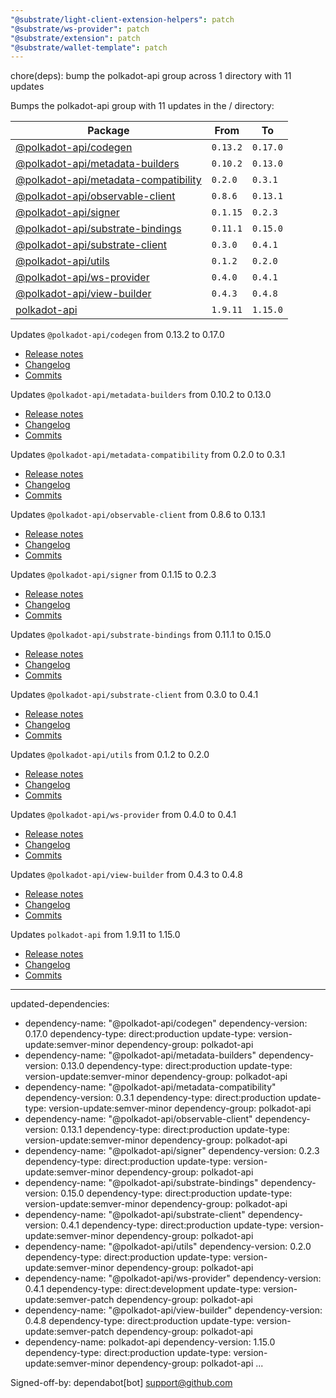 ```yaml
---
"@substrate/light-client-extension-helpers": patch
"@substrate/ws-provider": patch
"@substrate/extension": patch
"@substrate/wallet-template": patch
---
```


chore(deps): bump the polkadot-api group across 1 directory with 11 updates

Bumps the polkadot-api group with 11 updates in the / directory:

| Package | From | To |
| --- | --- | --- |
| [@polkadot-api/codegen](https://github.com/polkadot-api/polkadot-api) | `0.13.2` | `0.17.0` |
| [@polkadot-api/metadata-builders](https://github.com/polkadot-api/polkadot-api) | `0.10.2` | `0.13.0` |
| [@polkadot-api/metadata-compatibility](https://github.com/polkadot-api/polkadot-api) | `0.2.0` | `0.3.1` |
| [@polkadot-api/observable-client](https://github.com/polkadot-api/polkadot-api) | `0.8.6` | `0.13.1` |
| [@polkadot-api/signer](https://github.com/polkadot-api/polkadot-api) | `0.1.15` | `0.2.3` |
| [@polkadot-api/substrate-bindings](https://github.com/polkadot-api/polkadot-api) | `0.11.1` | `0.15.0` |
| [@polkadot-api/substrate-client](https://github.com/polkadot-api/polkadot-api) | `0.3.0` | `0.4.1` |
| [@polkadot-api/utils](https://github.com/polkadot-api/polkadot-api) | `0.1.2` | `0.2.0` |
| [@polkadot-api/ws-provider](https://github.com/polkadot-api/polkadot-api) | `0.4.0` | `0.4.1` |
| [@polkadot-api/view-builder](https://github.com/polkadot-api/polkadot-api) | `0.4.3` | `0.4.8` |
| [polkadot-api](https://github.com/polkadot-api/polkadot-api) | `1.9.11` | `1.15.0` |



Updates `@polkadot-api/codegen` from 0.13.2 to 0.17.0
- [Release notes](https://github.com/polkadot-api/polkadot-api/releases)
- [Changelog](https://github.com/polkadot-api/polkadot-api/blob/main/NEWS.md)
- [Commits](https://github.com/polkadot-api/polkadot-api/commits)

Updates `@polkadot-api/metadata-builders` from 0.10.2 to 0.13.0
- [Release notes](https://github.com/polkadot-api/polkadot-api/releases)
- [Changelog](https://github.com/polkadot-api/polkadot-api/blob/main/NEWS.md)
- [Commits](https://github.com/polkadot-api/polkadot-api/commits)

Updates `@polkadot-api/metadata-compatibility` from 0.2.0 to 0.3.1
- [Release notes](https://github.com/polkadot-api/polkadot-api/releases)
- [Changelog](https://github.com/polkadot-api/polkadot-api/blob/main/NEWS.md)
- [Commits](https://github.com/polkadot-api/polkadot-api/commits)

Updates `@polkadot-api/observable-client` from 0.8.6 to 0.13.1
- [Release notes](https://github.com/polkadot-api/polkadot-api/releases)
- [Changelog](https://github.com/polkadot-api/polkadot-api/blob/main/NEWS.md)
- [Commits](https://github.com/polkadot-api/polkadot-api/commits/polkadot-api@0.13.1)

Updates `@polkadot-api/signer` from 0.1.15 to 0.2.3
- [Release notes](https://github.com/polkadot-api/polkadot-api/releases)
- [Changelog](https://github.com/polkadot-api/polkadot-api/blob/main/NEWS.md)
- [Commits](https://github.com/polkadot-api/polkadot-api/commits)

Updates `@polkadot-api/substrate-bindings` from 0.11.1 to 0.15.0
- [Release notes](https://github.com/polkadot-api/polkadot-api/releases)
- [Changelog](https://github.com/polkadot-api/polkadot-api/blob/main/NEWS.md)
- [Commits](https://github.com/polkadot-api/polkadot-api/commits)

Updates `@polkadot-api/substrate-client` from 0.3.0 to 0.4.1
- [Release notes](https://github.com/polkadot-api/polkadot-api/releases)
- [Changelog](https://github.com/polkadot-api/polkadot-api/blob/main/NEWS.md)
- [Commits](https://github.com/polkadot-api/polkadot-api/commits)

Updates `@polkadot-api/utils` from 0.1.2 to 0.2.0
- [Release notes](https://github.com/polkadot-api/polkadot-api/releases)
- [Changelog](https://github.com/polkadot-api/polkadot-api/blob/main/NEWS.md)
- [Commits](https://github.com/polkadot-api/polkadot-api/commits)

Updates `@polkadot-api/ws-provider` from 0.4.0 to 0.4.1
- [Release notes](https://github.com/polkadot-api/polkadot-api/releases)
- [Changelog](https://github.com/polkadot-api/polkadot-api/blob/main/NEWS.md)
- [Commits](https://github.com/polkadot-api/polkadot-api/commits)

Updates `@polkadot-api/view-builder` from 0.4.3 to 0.4.8
- [Release notes](https://github.com/polkadot-api/polkadot-api/releases)
- [Changelog](https://github.com/polkadot-api/polkadot-api/blob/main/NEWS.md)
- [Commits](https://github.com/polkadot-api/polkadot-api/commits)

Updates `polkadot-api` from 1.9.11 to 1.15.0
- [Release notes](https://github.com/polkadot-api/polkadot-api/releases)
- [Changelog](https://github.com/polkadot-api/polkadot-api/blob/main/NEWS.md)
- [Commits](https://github.com/polkadot-api/polkadot-api/compare/polkadot-api@1.9.11...polkadot-api@1.15.0)

---
updated-dependencies:
- dependency-name: "@polkadot-api/codegen"
  dependency-version: 0.17.0
  dependency-type: direct:production
  update-type: version-update:semver-minor
  dependency-group: polkadot-api
- dependency-name: "@polkadot-api/metadata-builders"
  dependency-version: 0.13.0
  dependency-type: direct:production
  update-type: version-update:semver-minor
  dependency-group: polkadot-api
- dependency-name: "@polkadot-api/metadata-compatibility"
  dependency-version: 0.3.1
  dependency-type: direct:production
  update-type: version-update:semver-minor
  dependency-group: polkadot-api
- dependency-name: "@polkadot-api/observable-client"
  dependency-version: 0.13.1
  dependency-type: direct:production
  update-type: version-update:semver-minor
  dependency-group: polkadot-api
- dependency-name: "@polkadot-api/signer"
  dependency-version: 0.2.3
  dependency-type: direct:production
  update-type: version-update:semver-minor
  dependency-group: polkadot-api
- dependency-name: "@polkadot-api/substrate-bindings"
  dependency-version: 0.15.0
  dependency-type: direct:production
  update-type: version-update:semver-minor
  dependency-group: polkadot-api
- dependency-name: "@polkadot-api/substrate-client"
  dependency-version: 0.4.1
  dependency-type: direct:production
  update-type: version-update:semver-minor
  dependency-group: polkadot-api
- dependency-name: "@polkadot-api/utils"
  dependency-version: 0.2.0
  dependency-type: direct:production
  update-type: version-update:semver-minor
  dependency-group: polkadot-api
- dependency-name: "@polkadot-api/ws-provider"
  dependency-version: 0.4.1
  dependency-type: direct:development
  update-type: version-update:semver-patch
  dependency-group: polkadot-api
- dependency-name: "@polkadot-api/view-builder"
  dependency-version: 0.4.8
  dependency-type: direct:production
  update-type: version-update:semver-patch
  dependency-group: polkadot-api
- dependency-name: polkadot-api
  dependency-version: 1.15.0
  dependency-type: direct:production
  update-type: version-update:semver-minor
  dependency-group: polkadot-api
...

Signed-off-by: dependabot[bot] <support@github.com>
